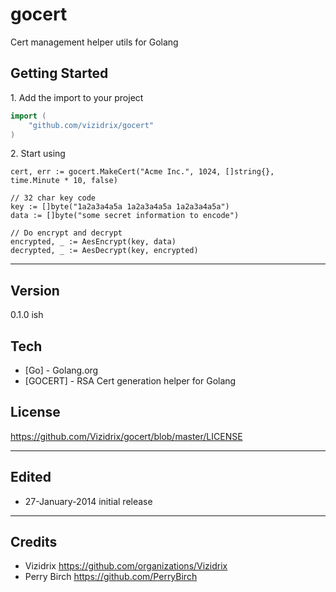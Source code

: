 gocert
======

Cert management helper utils for Golang

## Getting Started ##

1\. Add the import to your project

````go
import (
	"github.com/vizidrix/gocert"
)
````

2\. Start using

````
cert, err := gocert.MakeCert("Acme Inc.", 1024, []string{}, time.Minute * 10, false)
````

````
// 32 char key code
key := []byte("1a2a3a4a5a 1a2a3a4a5a 1a2a3a4a5a")
data := []byte("some secret information to encode")

// Do encrypt and decrypt
encrypted, _ := AesEncrypt(key, data)
decrypted, _ := AesDecrypt(key, encrypted)
````

----

Version
----
0.1.0 ish

Tech
----

* [Go] - Golang.org
* [GOCERT] - RSA Cert generation helper for Golang

License
----

https://github.com/Vizidrix/gocert/blob/master/LICENSE

----
## Edited
* 27-January-2014		initial release

----
## Credits
* Vizidrix <https://github.com/organizations/Vizidrix>
* Perry Birch <https://github.com/PerryBirch>
